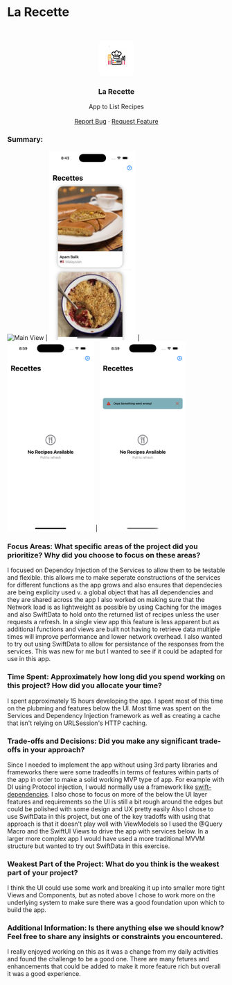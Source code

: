 #  La Recette


<!-- PROJECT LOGO -->
<br />
<p align="center">
  <a href="c">
    <img src="images/LaRecette.png" alt="Logo" width="80" height="80">
  </a>

  <h3 align="center">La Recette</h3>

  <p align="center">
    App to List Recipes
    <br />
    <br />
    <a href="https://github.com/TensaiSolutions/LaRecette/issues">Report Bug</a>
    ·
    <a href="https://github.com/TensaiSolutions/LaRecette/issues">Request Feature</a>
  </p>
</p>


### Summary:
<img src="images/Demo.gif" alt="Main View" width="200"/> | <img src="images/LaRecetteMain.png" alt="Main View" width="200"/> | <img src="images/NoData.png" alt="Main View" width="200"/> | <img src="images/Error.png" alt="Main View" width="200"/>



### Focus Areas: What specific areas of the project did you prioritize? Why did you choose to focus on these areas?
I focused on Dependcy Injection of the Services to allow them to be testable and flexible. this allows me to make seperate constructions of the services for different functions as the app grows and also ensures that dependecies are being explicity used v. a global object that has all dependencies and they are shared across the app
I also worked on making sure that the Network load is as lightweight as possible by using Caching for the images and also SwiftData to hold onto the returned list of recipes unless the user requests a refresh. In a single view app this feature is less apparent but as additional functions and views are built not having to retrieve data multiple times will improve performance and lower network overhead.
I also wanted to try out using SwiftData to allow for persistance of the responses from the services. This was new for me but I wanted to see if it could be adapted for use in this app.

### Time Spent: Approximately how long did you spend working on this project? How did you allocate your time?
I spent approximately 15 hours developing the app. I spent most of this time on the plubming and features below the UI. Most time was spent on the Services and Dependency Injection framework as well as creating a cache that isn't relying on URLSession's HTTP caching.

### Trade-offs and Decisions: Did you make any significant trade-offs in your approach?
Since I needed to implement the app without using 3rd party libraries and frameworks there were some tradeoffs in terms of features within parts of the app in order to make a solid working MVP type of app. For example with DI using Protocol injection, I would normally use a framework like [swift-dependencies](https://github.com/pointfreeco/swift-dependencies). I also chose to focus on more of the below the UI layer features and requirements so the UI is still a bit rough around the edges but could be polished with some design and UX pretty easily
Also I chose to use SwiftData in this project, but one of the key tradoffs with using that approach is that it doesn't play well with ViewModels so I used the @Query Macro and the SwiftUI Views to drive the app with services below. In a larger more complex app I would have used a more traditional MVVM structure but wanted to try out SwiftData in this exercise. 

### Weakest Part of the Project: What do you think is the weakest part of your project?
I think the UI could use some work and breaking it up into smaller more tight Views and Components, but as noted above I chose to work more on the underlying system to make sure there was a good foundation upon which to build the app.

### Additional Information: Is there anything else we should know? Feel free to share any insights or constraints you encountered.
I really enjoyed working on this as it was a change from my daily activities and found the challenge to be a good one. There are many fetures and enhancements that could be added to make it more feature rich but overall it was a good experience.
